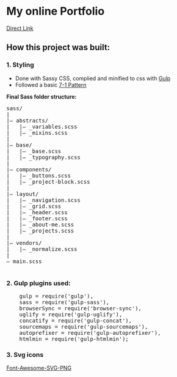 # My online Portfolio
[Direct Link](https://egyomrey.github.io/Portfolio/build/index.html)

## How this project was built:


### 1. Styling

- Done with Sassy CSS, complied and minified to css with [Gulp](https://gulpjs.com/)
- Followed a basic [7-1 Pattern](https://sass-guidelin.es/#the-7-1-pattern)

**Final Sass folder structure:**
 <pre>
sass/  
|  
|– abstracts/  
|   |– _variables.scss 
|   |– _mixins.scss
|  
|– base/  
|   |– _base.scss  
|   |– _typography.scss  
|  
|– components/  
|   |– _buttons.scss
|   |– _project-block.scss          
|  
|– layout/  
|   |– _navigation.scss  
|   |– _grid.scss         
|   |– _header.scss       
|   |– _footer.scss       
|   |– _about-me.scss     
|   |– _projects.scss     
|  
|– vendors/  
|   |– _normalize.scss   
|  
– main.scss           
 </pre>

### 2. Gulp plugins used:
 <pre>
    gulp = require('gulp'),
    sass = require('gulp-sass'),
    browserSync = require('browser-sync'),
    uglify = require('gulp-uglify'),
    concatify = require('gulp-concat'),
    sourcemaps = require('gulp-sourcemaps'),
    autoprefixer = require('gulp-autoprefixer'),
    htmlmin = require('gulp-htmlmin');
</pre>

### 3. Svg icons
[Font-Awesome-SVG-PNG](https://github.com/encharm/Font-Awesome-SVG-PNG)



